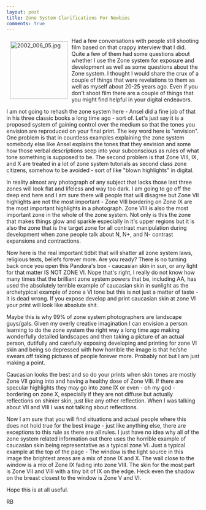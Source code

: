 ```yaml
---
layout: post
title: Zone System Clarifications For Newbies
comments: true
---
```

<a rel="lightbox" href="/wp-content/uploads/2009/11/2002_006_05.jpg"><img title="2002_006_05.jpg" src="/wp-content/uploads/2009/11/.thumbs/.2002_006_05.jpg" border="0" alt="2002_006_05.jpg" hspace="10" vspace="10" width="150" height="150" align="left" /></a>Had a few conversations with people still shooting film based on that crappy interview that I did. Quite a few of them had some questions about whether I use the Zone system for exposure and development as well as some questions about the Zone system. I thought I would share the crux of a couple of things that were revelations to them as well as myself about 20-25 years ago. Even if you don't shoot film there are a couple of things that you might find helpful in your digital endeavors.

I am not going to rehash the zone system here - Ansel did a fine job of that in his three classic books a long time ago - sort of. Let's just say it is a proposed system of gaining control over the medium so that the tones you envision are reproduced on your final print. The key word here is "envision". One problem is that in countless examples explaining the zone system somebody else like Ansel explains the tones that they envision and some how those verbal descriptions seep into your subconscious as rules of what tone something is supposed to be. The second problem is that Zone VIII, IX, and X are treated in a lot of zone system tutorials as second class zone citizens, somehow to be avoided - sort of like "blown highlights" in digital.

In reality almost any photograph of any subject that lacks those last three zones will look flat and lifeless and way too dark. I am going to go off the deep end here and I am sure there will people that will disagree but Zone VII highlights are not the most important - Zone VIII bordering on Zone IX are the most important highlights in a photograph. Zone VIII is also the most important zone in the whole of the zone system. Not only is this the zone that makes things glow and sparkle especially in it's upper regions but it is also the zone that is the target zone for all contrast manipulation during development when zone people talk about N, N+, and N- contrast expansions and contractions.

Now here is the real important tidbit that will shatter all zone system laws, religious texts, beliefs forever more. Are you ready? There is no turning back once you open this Pandora's box - caucasian skin in sun, or any light for that matter IS NOT ZONE VI. Nope that's right, I really do not know how many times that the brilliant zone system powers that be, including AA, has used the absolutely terrible example of caucasian skin in sunlight as the archetypical example of zone a VI tone but this is not just a matter of taste - it is dead wrong. If you expose develop and print caucasian skin at zone VI your print will look like absolute shit.

Maybe this is why 99% of zone system photographers are landscape guys/gals. Given my overly creative imagination I can envision a person learning to do the zone system the right way a long time ago making wonderfully detailed landscapes and then taking a picture of an actual person, dutifully and carefully exposing developing and printing for zone VI skin and being so depressed with how horrible the image is that he/she swears off taking pictures of people forever more. Probably not but I am just making a point.

Caucasian looks the best and so do your prints when skin tones are mostly Zone VII going into and having a healthy dose of Zone VIII. If there are specular highlights they may go into zone IX or even - oh my god - bordering on zone X, especially if they are not diffuse but actually reflections on shinier skin, just like any other reflection. When I was talking about VII and VIII I was not talking about reflections.

Now I am sure that you will find situations and actual people where this does not hold true for the best image - just like anything else, there are exceptions to this rule as there are all rules. I just have no idea why all of the zone system related information out there uses the horrible example of caucasian skin being representative as a typical zone VI. Just a typical example at the top of the page - The window is the light source in this image the brightest areas are a mix of zone IX and X. The wall close to the window is a mix of Zone IX fading into zone VIII. The skin for the most part is Zone VII and VIII with a tiny bit of IX on the edge. Heck even the shadow on the breast closest to the window is Zone V and VI.

Hope this is at all useful.

RB